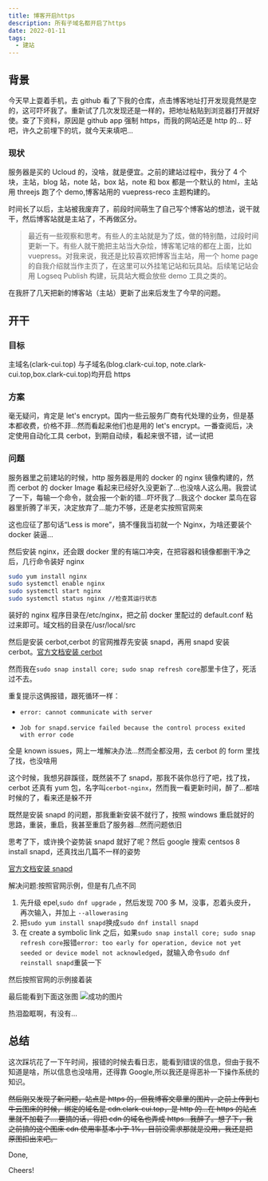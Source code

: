 ```yaml
---
title: 博客开启https
description: 所有子域名都开启了https
date: 2022-01-11
tags:
  - 建站
---
```


## 背景

今天早上耍着手机，去 github 看了下我的仓库，点击博客地址打开发现竟然是空的，这可吓坏我了。重新试了几次发现还是一样的，把地址粘贴到浏览器打开就好使。查了下资料，原因是 github app 强制 https，而我的网站还是 http 的... 好吧，许久之前埋下的坑，就今天来填吧...

### 现状

服务器是买的 Ucloud 的，没啥，就是便宜。之前的建站过程中，我分了 4 个块，主站，blog 站，note 站，box 站，note 和 box 都是一个默认的 html，主站用 threejs 跑了个 demo,博客站用的 vuepress-reco 主题构建的。

时间长了以后，主站被我废弃了，前段时间萌生了自己写个博客站的想法，说干就干，然后博客站就是主站了，不再做区分。

> 最近有一些观察和思考。有些人的主站就是为了炫，做的特别酷，过段时间更新一下。有些人就干脆把主站当大杂烩，博客笔记啥的都在上面，比如 vuepress。对我来说，我还是比较喜欢把博客当主站，用一个 home page 的自我介绍就当作主页了，在这里可以外挂笔记站和玩具站。后续笔记站会用 Logseq Publish 构建，玩具站大概会放些 demo 工具之类的。

在我肝了几天把新的博客站（主站）更新了出来后发生了今早的问题。

## 开干

### 目标

主域名(clark-cui.top) 与子域名(blog.clark-cui.top, note.clark-cui.top,box.clark-cui.top)均开启 https

### 方案

毫无疑问，肯定是 let's encrypt。国内一些云服务厂商有代处理的业务，但是基本都收费，价格不菲...然而看起来他们也是用的 let's encrypt。一番查阅后，决定使用自动化工具 cerbot，到期自动续，看起来很不错，试一试把

### 问题

服务器里之前建站的时候，http 服务器是用的 docker 的 nginx 镜像构建的，然而 cerbot 的 docker Image 看起来已经好久没更新了...也没啥人这么用。我尝试了一下，每输一个命令，就会报一个新的错...吓坏我了...我这个 docker 菜鸟在容器里折腾了半天，决定放弃了...能力不够，还是老实按照官网来

这也应征了那句话“Less is more”，搞不懂我当初就一个 Nginx，为啥还要装个 docker 装逼...

然后安装 nginx，还会跟 docker 里的有端口冲突，在把容器和镜像都删干净之后，几行命令装好 nginx

```bash
sudo yum install nginx
sudo systemctl enable nginx
sudo systemctl start nginx
sudo systemctl status nginx //检查其运行状态
```

装好的 nginx 程序目录在/etc/nginx，把之前 docker 里配过的 default.conf 粘过来即可。域文档的目录在/usr/local/src

然后是安装 cerbot,cerbot 的官网推荐先安装 snapd，再用 snapd 安装 cerbot。[官方文档安装 cerbot](https://certbot.eff.org/instructions?ws=nginx&os=centosrhel8)

然而我在`sudo snap install core; sudo snap refresh core`那里卡住了，死活过不去。

重复提示这俩报错，跟死循环一样：

- `error: cannot communicate with server`

- `Job for snapd.service failed because the control process exited with error code`

全是 known issues，网上一堆解决办法...然而全都没用，去 cerbot 的 form 里找了找，也没啥用

这个时候，我想另辟蹊径，既然装不了 snapd，那我不装你总行了吧，找了找，cerbot 还真有 yum 包，名字叫`cerbot-nginx`，然而我一看更新时间，醉了...都啥时候的了，看来还是躲不开

既然是安装 snapd 的问题，那我重新安装不就行了，按照 windows 重启就好的思路，重装，重启，我甚至重启了服务器...然而问题依旧

思考了下，或许换个姿势装 snapd 就好了呢？然后 google 搜索 centsos 8 install snapd，还真找出几篇不一样的姿势

[官方文档安装 snapd](https://snapcraft.io/docs/installing-snap-on-centos)

解决问题:按照官网示例，但是有几点不同

1.  先升级 epel,`sudo dnf upgrade` ，然后发现 700 多 M，没事，忍着头皮升，再次输入，并加上 `--allowerasing`
2.  把`sudo yum install snapd`换成`sudo dnf install snapd `
3.  在 create a symbolic link 之后，如果`sudo snap install core; sudo snap refresh core`报错`error: too early for operation, device not yet seeded or device model not acknowledged`，就输入命令`sudo dnf reinstall snapd`重装一下

然后按照官网的示例接着装

最后能看到下面这张图
![成功的图片](/cerbot.png)

热泪盈眶啊，有没有...

## 总结

这次踩坑花了一下午时间，报错的时候去看日志，能看到错误的信息，但由于我不知道是啥，所以信息也没啥用，还得靠 Google,所以我还是得恶补一下操作系统的知识。

~~然后刚又发现了新问题，站点是 https 的，但我博客文章里的图片，之前上传到七牛云图床的时候，绑定的域名是 cdn.clark-cui.top，是 http 的...在 https 的站点里就不加载了....要搞的话，得把 cdn 的域名也弄成 https...我醉了。想了下，我之前搞的这个图床 cdn 使用率基本小于 1%，目前没需求那就是没用，我还是把原图扣出来吧。~~

Done,

Cheers!
